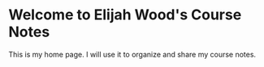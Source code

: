 # Welcome to Elijah Wood's Course Notes
This is my home page. I will use it to organize and share my course notes.